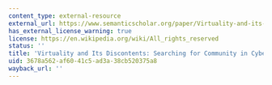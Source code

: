 ```yaml
---
content_type: external-resource
external_url: https://www.semanticscholar.org/paper/Virtuality-and-its-Discontents%3A-Searching-for-in-Turkle/719dd29981b10ce803c1be5b6b6d5e30dff34a1a
has_external_license_warning: true
license: https://en.wikipedia.org/wiki/All_rights_reserved
status: ''
title: 'Virtuality and Its Discontents: Searching for Community in Cyberspace'
uid: 3678a562-af60-41c5-ad3a-38cb520375a8
wayback_url: ''
---
```

